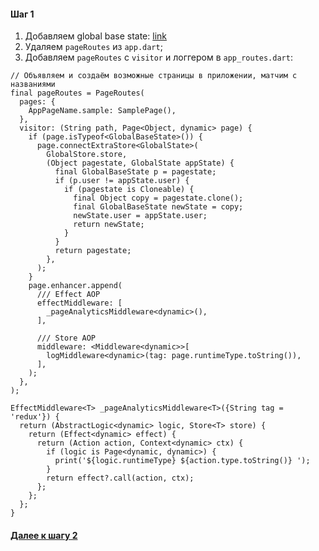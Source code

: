 #### Шаг 1
1. Добавляем global base state: [link](https://github.com/iVirn/flutter_chat_app_steps/tree/master/1.%20Add%20Global%20State/global_state)
2. Удаляем `pageRoutes` из `app.dart`;
3. Добавляем `pageRoutes` с `visitor` и логгером в `app_routes.dart`: 
```
// Объявляем и создаём возможные страницы в приложении, матчим с названиями
final pageRoutes = PageRoutes(
  pages: {
    AppPageName.sample: SamplePage(),
  },
  visitor: (String path, Page<Object, dynamic> page) {
    if (page.isTypeof<GlobalBaseState>()) {
      page.connectExtraStore<GlobalState>(
        GlobalStore.store,
        (Object pagestate, GlobalState appState) {
          final GlobalBaseState p = pagestate;
          if (p.user != appState.user) {
            if (pagestate is Cloneable) {
              final Object copy = pagestate.clone();
              final GlobalBaseState newState = copy;
              newState.user = appState.user;
              return newState;
            }
          }
          return pagestate;
        },
      );
    }
    page.enhancer.append(
      /// Effect AOP
      effectMiddleware: [
        _pageAnalyticsMiddleware<dynamic>(),
      ],

      /// Store AOP
      middleware: <Middleware<dynamic>>[
        logMiddleware<dynamic>(tag: page.runtimeType.toString()),
      ],
    );
  },
);

EffectMiddleware<T> _pageAnalyticsMiddleware<T>({String tag = 'redux'}) {
  return (AbstractLogic<dynamic> logic, Store<T> store) {
    return (Effect<dynamic> effect) {
      return (Action action, Context<dynamic> ctx) {
        if (logic is Page<dynamic, dynamic>) {
          print('${logic.runtimeType} ${action.type.toString()} ');
        }
        return effect?.call(action, ctx);
      };
    };
  };
}
```

#### [Далее к шагу 2](https://github.com/iVirn/flutter_chat_app_steps/blob/master/2.%20Add%20Login/readme.md)